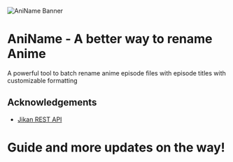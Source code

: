 ![AniName Banner](https://user-images.githubusercontent.com/69304096/178553804-76c53186-01f1-4900-8927-6ff427de1c26.png)

# AniName - A better way to rename Anime

A powerful tool to batch rename anime episode files with episode titles with customizable formatting

## Acknowledgements

 - [Jikan REST API](https://github.com/jikan-me/jikan-rest)

# Guide and more updates on the way!

